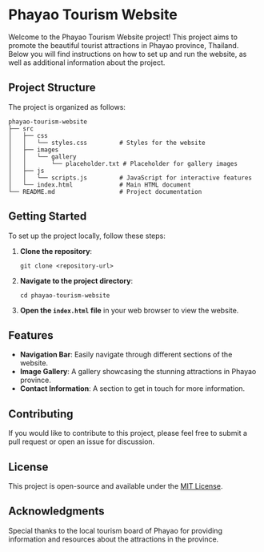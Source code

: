 # Phayao Tourism Website

Welcome to the Phayao Tourism Website project! This project aims to promote the beautiful tourist attractions in Phayao province, Thailand. Below you will find instructions on how to set up and run the website, as well as additional information about the project.

## Project Structure

The project is organized as follows:

```
phayao-tourism-website
├── src
│   ├── css
│   │   └── styles.css         # Styles for the website
│   ├── images
│   │   └── gallery
│   │       └── placeholder.txt # Placeholder for gallery images
│   ├── js
│   │   └── scripts.js         # JavaScript for interactive features
│   └── index.html             # Main HTML document
└── README.md                  # Project documentation
```

## Getting Started

To set up the project locally, follow these steps:

1. **Clone the repository**:
   ```
   git clone <repository-url>
   ```

2. **Navigate to the project directory**:
   ```
   cd phayao-tourism-website
   ```

3. **Open the `index.html` file** in your web browser to view the website.

## Features

- **Navigation Bar**: Easily navigate through different sections of the website.
- **Image Gallery**: A gallery showcasing the stunning attractions in Phayao province.
- **Contact Information**: A section to get in touch for more information.

## Contributing

If you would like to contribute to this project, please feel free to submit a pull request or open an issue for discussion.

## License

This project is open-source and available under the [MIT License](LICENSE).

## Acknowledgments

Special thanks to the local tourism board of Phayao for providing information and resources about the attractions in the province.